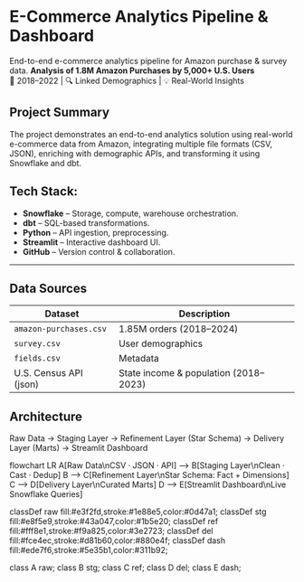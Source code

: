 # E-Commerce Analytics Pipeline & Dashboard
End-to-end e-commerce analytics pipeline for Amazon purchase &amp; survey data.
**Analysis of 1.8M Amazon Purchases by 5,000+ U.S. Users**  
📆 2018–2022 | 🔍 Linked Demographics | 💡 Real-World Insights

## Project Summary

The project demonstrates an end-to-end analytics solution using real-world e-commerce data from Amazon, integrating multiple file formats (CSV, JSON), enriching with demographic APIs, and transforming it using Snowflake and dbt. 

## Tech Stack:  

- **Snowflake** – Storage, compute, warehouse orchestration.  
- **dbt** – SQL-based transformations.  
- **Python** – API ingestion, preprocessing.  
- **Streamlit** – Interactive dashboard UI.  
- **GitHub** – Version control & collaboration.

---

## Data Sources


| Dataset | Description |
|--------|-------------|
| `amazon-purchases.csv` | 1.85M orders (2018–2024) |
| `survey.csv` | User demographics |
| `fields.csv` | Metadata |
| U.S. Census API (json) | State income & population (2018–2023) |

## Architecture
Raw Data → Staging Layer → Refinement Layer (Star Schema) → Delivery Layer (Marts) → Streamlit Dashboard

flowchart LR
  A[Raw Data\nCSV · JSON · API] --> B[Staging Layer\nClean · Cast · Dedup]
  B --> C[Refinement Layer\nStar Schema: Fact + Dimensions]
  C --> D[Delivery Layer\nCurated Marts]
  D --> E[Streamlit Dashboard\nLive Snowflake Queries]

  classDef raw fill:#e3f2fd,stroke:#1e88e5,color:#0d47a1;
  classDef stg fill:#e8f5e9,stroke:#43a047,color:#1b5e20;
  classDef ref fill:#fff8e1,stroke:#f9a825,color:#3e2723;
  classDef del fill:#fce4ec,stroke:#d81b60,color:#880e4f;
  classDef dash fill:#ede7f6,stroke:#5e35b1,color:#311b92;

  class A raw; class B stg; class C ref; class D del; class E dash;
